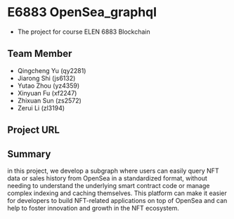 # E6883 OpenSea_graphql
* The project for course ELEN 6883 Blockchain

## Team Member
* Qingcheng Yu (qy2281)
* Jiarong Shi (js6132)
* Yutao Zhou (yz4359)
* Xinyuan Fu (xf2247)
* Zhixuan Sun (zs2572)
* Zerui Li (zl3194)

## Project URL

## Summary
in this project, we develop a subgraph where users can easily query NFT data or sales history from OpenSea in a standardized format, without needing to understand the underlying smart contract code or manage complex indexing and caching themselves. This platform can make it easier for developers to build NFT-related applications on top of OpenSea and can help to foster innovation and growth in the NFT ecosystem.

